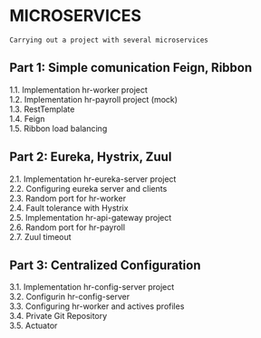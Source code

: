 # MICROSERVICES

    Carrying out a project with several microservices

## Part 1: Simple comunication Feign, Ribbon  

1.1. Implementation hr-worker project  
1.2. Implementation hr-payroll project (mock)  
1.3. RestTemplate  
1.4. Feign  
1.5. Ribbon load balancing  

## Part 2: Eureka, Hystrix, Zuul  

2.1. Implementation hr-eureka-server project  
2.2. Configuring eureka server and clients  
2.3. Random port for hr-worker  
2.4. Fault tolerance with Hystrix  
2.5. Implementation hr-api-gateway project  
2.6. Random port for hr-payroll  
2.7. Zuul timeout  

## Part 3: Centralized Configuration  

3.1. Implementation hr-config-server project  
3.2. Configurin hr-config-server   
3.3. Configuring hr-worker and actives profiles  
3.4. Private Git Repository  
3.5. Actuator  
